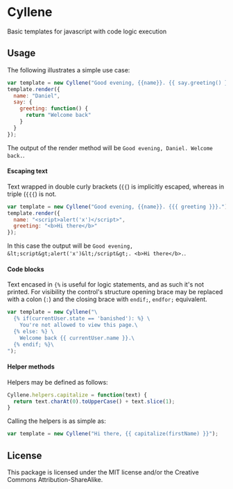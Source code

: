 # Cyllene

Basic templates for javascript with code logic execution

## Usage

The following illustrates a simple use case:

```javascript
var template = new Cyllene("Good evening, {{name}}. {{ say.greeting() }}.");
template.render({
  name: "Daniel",
  say: {
    greeting: function() {
      return "Welcome back"
    }
  }
});
```
The output of the render method will be `Good evening, Daniel. Welcome back.`.

#### Escaping text

Text wrapped in double curly brackets (`{{`) is implicitly escaped, whereas in triple (`{{{`) is not.

```javascript
var template = new Cyllene("Good evening, {{name}}. {{{ greeting }}}.");
template.render({
  name: "<script>alert('x')</script>",
  greeting: "<b>Hi there</b>"
});
```

In this case the output will be `Good evening, &lt;script&gt;alert('x')&lt;/script&gt;. <b>Hi there</b>.`.

#### Code blocks

Text encased in `{%` is useful for logic statements, and as such it's not printed. 
For visibility the control's structure opening brace may be replaced with a colon (`:`) and the closing brace with `endif;`, `endfor;` equivalent.

```javascript
var template = new Cyllene("\
  {% if(currentUser.state == 'banished'): %} \
    You're not allowed to view this page.\
  {% else: %} \
    Welcome back {{ currentUser.name }}.\
  {% endif; %}\
");
```

#### Helper methods

Helpers may be defined as follows:

```javascript
Cyllene.helpers.capitalize = function(text) {
  return text.charAt(0).toUpperCase() + text.slice(1);
}
```
Calling the helpers is as simple as:

```javascript
var template = new Cyllene("Hi there, {{ capitalize(firstName) }}");
```

## License

This package is licensed under the MIT license and/or the Creative Commons Attribution-ShareAlike.
